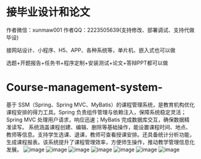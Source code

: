 # 接毕业设计和论文
作者微信：xunmaw001  作者QQ：2223505639(支持修改、部署调试、支持代做毕设)

接网站设计、小程序、H5、APP、各种系统等，单片机、嵌入式也可以做

选题+开题报告+任务书+程序定制+安装测试+论文+答辩PPT都可以做
# Course-management-system-
基于 SSM（Spring、Spring MVC、MyBatis）的课程管理系统，是教育机构优化课程安排的得力工具。Spring 负责组件管理与依赖注入，保障系统稳定灵活；Spring MVC 处理用户请求，响应迅速；MyBatis 完成数据库交互，确保数据精准读写。  系统涵盖课程创建、编辑、删除等基础操作，能设置课程时间、地点、教师等信息。支持学生选课、退课，教师可查看授课安排。还具备统计分析功能，生成课程报表。该系统提升了课程管理效率，方便师生操作，推动教学管理信息化发展。 
![image](https://github.com/user-attachments/assets/7621adc4-5c1c-4a24-a970-8d682bb7e5ee)
![image](https://github.com/user-attachments/assets/843071d6-566f-4584-85bb-99818ba0d056)
![image](https://github.com/user-attachments/assets/52018668-291d-45c9-8c81-ee1e8713a7b7)
![image](https://github.com/user-attachments/assets/f69a2d89-48e4-4ccf-b9c7-6a8aeb992b28)
![image](https://github.com/user-attachments/assets/a75da6a6-fd2e-4c74-8b99-00e120dc7aec)
![image](https://github.com/user-attachments/assets/f31d5657-329e-4173-8fe9-ca9816c08f50)
![image](https://github.com/user-attachments/assets/638f4299-d6bb-4706-8b49-e1d98ec187f8)
